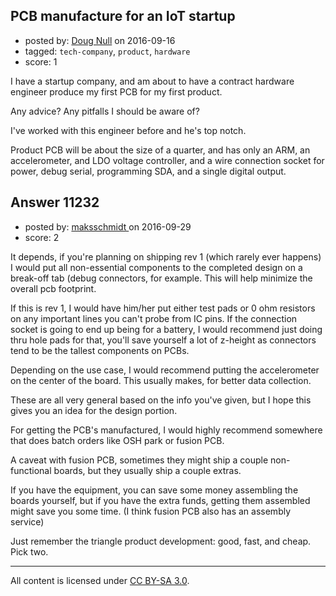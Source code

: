 ## PCB manufacture for an IoT startup

- posted by: [Doug Null](https://stackexchange.com/users/387639/doug-null) on 2016-09-16
- tagged: `tech-company`, `product`, `hardware`
- score: 1

I have a startup company, and am about to have a contract hardware engineer produce my first PCB for my first product.  

Any advice?  Any pitfalls I should be aware of?

I've worked with this engineer before and he's top notch.

Product PCB will be about the size of a quarter, and has only an ARM, an accelerometer, and LDO voltage controller, and a wire connection socket for power, debug serial, programming SDA, and a single digital output.


## Answer 11232

- posted by: [maksschmidt ](https://stackexchange.com/users/9288454/maksschmidt) on 2016-09-29
- score: 2

It depends, if you're planning on shipping rev 1 (which rarely ever happens) I would put all non-essential components to the completed design on a break-off tab (debug connectors, for example. This will help minimize the overall pcb footprint.

If this is rev 1, I would have him/her put either test pads or 0 ohm resistors on any important lines you can't probe from IC pins. If the connection socket is going to end up being for a battery, I would recommend just doing thru hole pads for that, you'll save yourself a lot of z-height as connectors tend to be the tallest components on PCBs.

Depending on the use case, I would recommend putting the accelerometer on the center of the board. This usually makes, for better data collection.

These are all very general based on the info you've given, but I hope this gives you an idea for the design portion.

For getting the PCB's manufactured, I would highly recommend somewhere that does batch orders like OSH park or fusion PCB.

A caveat with fusion PCB, sometimes they might ship a couple non-functional boards, but they usually ship a couple extras.

If you have the equipment, you can save some money assembling the boards yourself, but if you have the extra funds, getting them assembled might save you some time. (I think fusion PCB also has an assembly service) 

Just remember the triangle product development: good, fast, and cheap. Pick two.



---

All content is licensed under [CC BY-SA 3.0](https://creativecommons.org/licenses/by-sa/3.0/).
